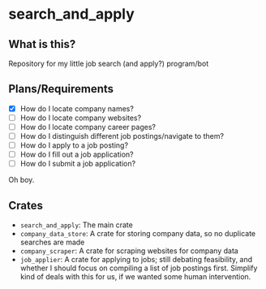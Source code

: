 # search_and_apply

## What is this?
Repository for my little job search (and apply?) program/bot

## Plans/Requirements
- [x] How do I locate company names?
- [ ] How do I locate company websites?
- [ ] How do I locate company career pages?
- [ ] How do I distinguish different job postings/navigate to them?
- [ ] How do I apply to a job posting?
- [ ] How do I fill out a job application?
- [ ] How do I submit a job application?

Oh boy.

## Crates

- `search_and_apply`: The main crate
- `company_data_store`: A crate for storing company data, so no duplicate searches are made
- `company_scraper`: A crate for scraping websites for company data
- `job_applier`: A crate for applying to jobs; still debating feasibility,
and whether I should focus on compiling a list of job postings first.
Simplify kind of deals with this for us, if we wanted some human intervention.
